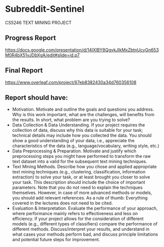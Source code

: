 # Subreddit-Sentinel
CS5246 TEXT MINING PROJECT
## Progress Report
https://docs.google.com/presentation/d/14lXlBY8QgykJlkMxZbtnUcyGn653M0R4bX51vJDbXgA/edit#slide=id.p7
## Final Report 
https://www.overleaf.com/project/67eb8382430a34d760356108
## Report should have:
- Motivation. Motivate and outline the goals and questions you address. Why is this work important, what are the challenges, will benefits from the results. In short, what problem are you trying to solve?
- Data Collection & Data Understanding. If your project requires the collection of data, discuss why this data is suitable for your task; technical details may include how you collected the data. You should show a good understanding of your data, i.e., appreciate the characteristics of the data (e.g., language/vocabulary, writing style, etc.)
- Data Preprocessing & Preparation. Motivate and justify which preprocessing steps you might have performed to transform the raw text dataset into a valid for the subsequent text mining techniques.
- Text Mining Methods. Describe how you chose and applied appropriate text mining techniques (e.g., clustering, classification, information extraction) to solve your task, or at least brought you closer to solve your task. This description should include the choice of important parameters. Note that you do not need to explain the techniques themselves. However, in case of more advanced methods or models, you should add relevant references. As a rule of thumb: Everything covered in the lectures does not need to be cited.
- Evaluation & Interpretation. Evaluate the performance of your approach, where performance mainly refers to effectiveness and less on efficiency. If your project allows for the consideration of different models (e.g., different types of classifiers) compare the performance of different methods. Discuss/interpret your results, and understand in what cases your methods perform bad, and discuss principle limitations and potential future steps for improvement.
